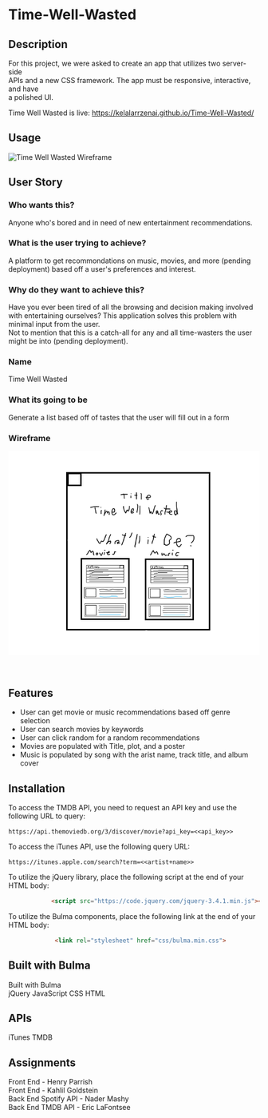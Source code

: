# Time-Well-Wasted
## Description
For this project, we were asked to create an app that utilizes two server-side  
APIs and a new CSS framework. The app must be responsive, interactive, and have   
a polished UI. 

Time Well Wasted is live: https://kelalarrzenai.github.io/Time-Well-Wasted/

## Usage
![Time Well Wasted Wireframe](css/Time-Well-Wasted.gif)


## User Story
### Who wants this?
Anyone who's bored and in need of new entertainment recommendations. 
​
### What is the user trying to achieve?
A platform to get recommondations on music, movies, and more (pending deployment) based off a user's preferences and interest.
​
​
### Why do they want to achieve this?
Have you ever been tired of all the browsing and decision making involved with entertaining ourselves? This application solves this problem with minimal input from the user.  
Not to mention that this is a catch-all for any and all time-wasters the user might be into (pending deployment).
​
### Name
Time Well Wasted
​
### What its going to be
Generate a list based off of tastes that the user will fill out in a form

### Wireframe
![Time Well Wasted Wireframe](time-wasted-skeleton.png)

​
## Features
* User can get movie or music recommendations based off genre selection
* User can search movies by keywords
* User can click random for a random recommendations
* Movies are populated with Title, plot, and a poster
* Music is populated by song with the arist name, track title, and album cover

## Installation
To access the TMDB API, you need to request an API key and use the following URL to query:
```
https://api.themoviedb.org/3/discover/movie?api_key=<<api_key>>
```
To access the iTunes API, use the following query URL:
```
https://itunes.apple.com/search?term=<<artist+name>> 
```
To utilize the jQuery library, place the following script at the end of your HTML body:

```html
            <script src="https://code.jquery.com/jquery-3.4.1.min.js"></script>

```
To utilize the Bulma components, place the following link at the end of your HTML body:

```html
             <link rel="stylesheet" href="css/bulma.min.css">

```

## Built with Bulma
Built with Bulma  
jQuery
JavaScript
CSS
HTML
​
## APIs
iTunes
TMDB
​
## Assignments
Front End - Henry Parrish  
Front End - Kahlil Goldstein  
Back End Spotify API - Nader Mashy  
Back End TMDB API - Eric LaFontsee  